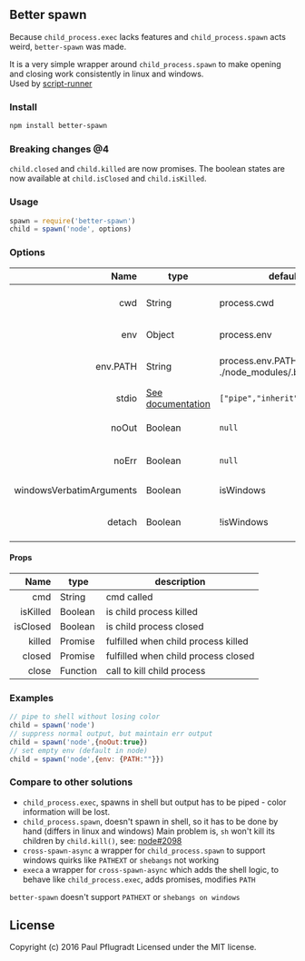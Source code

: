 ## Better spawn

Because `child_process.exec` lacks features and `child_process.spawn` acts weird, `better-spawn` was made.

It is a very simple wrapper around `child_process.spawn` to make opening and closing work consistently in linux and windows.  
Used by [script-runner](https://github.com/paulpflug/script-runner)

### Install

```bash
npm install better-spawn
```

### Breaking changes @4
`child.closed` and `child.killed` are now promises.
The boolean states are now available at `child.isClosed` and `child.isKilled`.

### Usage

```js
spawn = require('better-spawn')
child = spawn('node', options)
```

### Options

Name | type | default | description
---:| --- | ---| ---
cwd | String | process.cwd | current working directory
env | Object | process.env | environment variables
env.PATH  | String | process.env.PATH + ./node_modules/.bin | used to resolve commands
stdio | [See documentation](https://nodejs.org/api/child_process.html#child_process_options_stdio) | `["pipe","inherit","inherit"]` | to control output
noOut | Boolean | `null` | sets `stdio[1] = "pipe"`
noErr | Boolean | `null` | sets `stdio[2] = "pipe"`
windowsVerbatimArguments | Boolean | isWindows | to support windows
detach | Boolean | !isWindows | to support killing on unix

#### Props
Name | type | description
---:| --- | ---
cmd | String | cmd called
isKilled | Boolean | is child process killed
isClosed | Boolean | is child process closed
killed | Promise | fulfilled when child process killed
closed | Promise | fulfilled when child process closed
close | Function | call to kill child process
### Examples

```js
// pipe to shell without losing color
child = spawn('node')
// suppress normal output, but maintain err output
child = spawn('node',{noOut:true})
// set empty env (default in node)
child = spawn('node',{env: {PATH:""}})
```

### Compare to other solutions

- `child_process.exec`, spawns in shell but output has to be piped - color information will be lost.
- `child_process.spawn`, doesn't spawn in shell, so it has to be done by hand (differs in linux and windows)
Main problem is, `sh` won't kill its children by `child.kill()`, see: [node#2098](https://github.com/nodejs/node/issues/2098)
- `cross-spawn-async` a wrapper for `child_process.spawn` to support windows quirks like `PATHEXT` or `shebangs` not working
- `execa` a wrapper for `cross-spawn-async` which adds the shell logic, to behave like `child_process.exec`, adds promises, modifies `PATH`

`better-spawn` doesn't support `PATHEXT` or `shebangs on windows`
## License
Copyright (c) 2016 Paul Pflugradt
Licensed under the MIT license.
